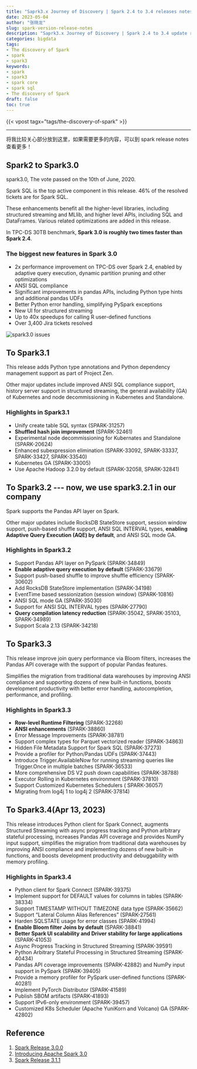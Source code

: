 ```yaml
---
title: "Saprk3.x Journey of Discovery | Spark 2.4 to 3.4 releases notes on spark core and SQL"
date: 2023-05-04
author: "张晓龙"
slug: spark-version-release-notes
description: "Saprk3.x Journey of Discovery | Spark 2.4 to 3.4 update release notes focus on spark core and SQL"
categories: bigdata
tags: 
- The discovery of Spark
- spark
- spark3
keywords: 
- spark
- spark3
- spark core
- spark sql
- The discovery of Spark
draft: false
toc: true
---
```


{{< vpost tagx="tags/the-discovery-of-spark" >}}

---

将我比较关心部分放到这里，如果需要更多的内容，可以到 spark release notes 查看更多！

## Spark2 to Spark3.0

spark3.0, The vote passed on the 10th of June, 2020.

Spark SQL is the top active component in this release. 46% of the resolved tickets are for Spark SQL.

These enhancements benefit all the higher-level libraries, including structured streaming and MLlib, and higher level APIs, including SQL and DataFrames. Various related optimizations are added in this release.

In TPC-DS 30TB benchmark, **Spark 3.0 is roughly two times faster than Spark 2.4**.

### The biggest new features in Spark 3.0

- 2x performance improvement on TPC-DS over Spark 2.4, enabled by adaptive query execution, dynamic partition pruning and other optimizations
- ANSI SQL compliance
- Significant improvements in pandas APIs, including Python type hints and additional pandas UDFs
- Better Python error handling, simplifying PySpark exceptions
- New UI for structured streaming
- Up to 40x speedups for calling R user-defined functions
- Over 3,400 Jira tickets resolved

![spark3.0 issues](https://media.techwhims.com/techwhims/2023/2023-05-04-10-52-41.png)

## To Spark3.1

This release adds Python type annotations and Python dependency management support as part of Project Zen.

Other major updates include improved ANSI SQL compliance support, history server support in structured streaming, the general availability (GA) of Kubernetes and node decommissioning in Kubernetes and Standalone.

### Highlights in Spark3.1

- Unify create table SQL syntax (SPARK-31257)
- **Shuffled hash join improvement** (SPARK-32461)
- Experimental node decommissioning for Kubernates and Standalone (SPARK-20624)
- Enhanced subexpression elimination (SPARK-33092, SPARK-33337, SPARK-33427, SPARK-33540)
- Kubernetes GA (SPARK-33005)
- Use Apache Hadoop 3.2.0 by default (SPARK-32058, SPARK-32841)

## To Spark3.2 --- now, we use spark3.2.1 in our company

Spark supports the Pandas API layer on Spark.

Other major updates include RocksDB StateStore support, session window support, push-based shuffle support, ANSI SQL INTERVAL types, **enabling Adaptive Query Execution (AQE) by default**, and ANSI SQL mode GA.

### Highlights in Spark3.2

- Support Pandas API layer on PySpark (SPARK-34849)
- **Enable adaptive query execution by default** (SPARK-33679)
- Support push-based shuffle to improve shuffle efficiency (SPARK-30602)
- Add RocksDB StateStore implementation (SPARK-34198)
- EventTime based sessionization (session window) (SPARK-10816)
- ANSI SQL mode GA (SPARK-35030)
- Support for ANSI SQL INTERVAL types (SPARK-27790)
- **Query compilation latency reduction** (SPARK-35042, SPARK-35103, SPARK-34989)
- Support Scala 2.13 (SPARK-34218)

## To Spark3.3

This release improve join query performance via Bloom filters, increases the Pandas API coverage with the support of popular Pandas features.

Simplifies the migration from traditional data warehouses by improving ANSI compliance and supporting dozens of new built-in functions, boosts development productivity with better error handling, autocompletion, performance, and profiling.

### Highlights in Spark3.3

- **Row-level Runtime Filtering** (SPARK-32268)
- **ANSI enhancements** (SPARK-38860)
- Error Message Improvements (SPARK-38781)
- Support complex types for Parquet vectorized reader (SPARK-34863)
- Hidden File Metadata Support for Spark SQL (SPARK-37273)
- Provide a profiler for Python/Pandas UDFs (SPARK-37443)
- Introduce Trigger.AvailableNow for running streaming queries like Trigger.Once in multiple batches (SPARK-36533)
- More comprehensive DS V2 push down capabilities (SPARK-38788)
- Executor Rolling in Kubernetes environment (SPARK-37810)
- Support Customized Kubernetes Schedulers ( SPARK-36057)
- Migrating from log4j 1 to log4j 2 (SPARK-37814)

## To Spark3.4(Apr 13, 2023)

This release introduces Python client for Spark Connect, augments Structured Streaming with async progress tracking and Python arbitrary stateful processing, increases Pandas API coverage and provides NumPy input support, simplifies the migration from traditional data warehouses by improving ANSI compliance and implementing dozens of new built-in functions, and boosts development productivity and debuggability with memory profiling.

### Highlights in Spark3.4

- Python client for Spark Connect (SPARK-39375)
- Implement support for DEFAULT values for columns in tables (SPARK-38334)
- Support TIMESTAMP WITHOUT TIMEZONE data type (SPARK-35662)
- Support “Lateral Column Alias References” (SPARK-27561)
- Harden SQLSTATE usage for error classes (SPARK-41994)
- **Enable Bloom filter Joins by default** (SPARK-38841)
- **Better Spark UI scalability and Driver stability for large applications** (SPARK-41053)
- Async Progress Tracking in Structured Streaming (SPARK-39591)
- Python Arbitrary Stateful Processing in Structured Streaming (SPARK-40434)
- Pandas API coverage improvements (SPARK-42882) and NumPy input support in PySpark (SPARK-39405)
- Provide a memory profiler for PySpark user-defined functions (SPARK-40281)
- Implement PyTorch Distributor (SPARK-41589)
- Publish SBOM artifacts (SPARK-41893)
- Support IPv6-only environment (SPARK-39457)
- Customized K8s Scheduler (Apache YuniKorn and Volcano) GA (SPARK-42802)

## Reference

1. [Spark Release 3.0.0](https://spark.apache.org/releases/spark-release-3-0-0.html?spm=a2c6h.12873639.article-detail.7.70a07c17XiaHzg#known-issues)
2. [Introducing Apache Spark 3.0](https://www.databricks.com/blog/2020/06/18/introducing-apache-spark-3-0-now-available-in-databricks-runtime-7-0.html)
3. [Spark Release 3.1.1](https://spark.apache.org/releases/spark-release-3-1-1.html)
